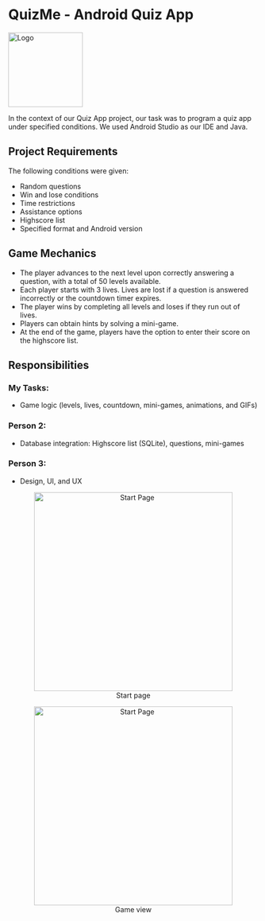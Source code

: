
<h1>QuizMe - Android Quiz App</h1>

<p align = "left">
    <img width="150" alt="Logo" src="https://github.com/majamichaelis/QuizMe/assets/73911655/98226371-20e6-4ae9-ac3a-2f636f00eb4a">
     
</p>


<p>In the context of our Quiz App project, our task was to program a quiz app under specified conditions. We used Android Studio as our IDE and Java.</p>

<h2>Project Requirements</h2>
<p>The following conditions were given:</p>
<ul>
    <li>Random questions</li>
    <li>Win and lose conditions</li>
    <li>Time restrictions</li>
    <li>Assistance options</li>
    <li>Highscore list</li>
    <li>Specified format and Android version</li>
</ul>

<h2>Game Mechanics</h2>
<ul>
    <li>The player advances to the next level upon correctly answering a question, with a total of 50 levels available.</li>
    <li>Each player starts with 3 lives. Lives are lost if a question is answered incorrectly or the countdown timer expires.</li>
    <li>The player wins by completing all levels and loses if they run out of lives.</li>
    <li>Players can obtain hints by solving a mini-game.</li>
    <li>At the end of the game, players have the option to enter their score on the highscore list.</li>
</ul>

<h2>Responsibilities</h2>

<h3>My Tasks:</h3>
<ul>
    <li>Game logic (levels, lives, countdown, mini-games, animations, and GIFs)</li>
</ul>

<h3>Person 2:</h3>
<ul>
    <li>Database integration: Highscore list (SQLite), questions, mini-games</li>
</ul>

<h3>Person 3:</h3>
<ul>
    <li>Design, UI, and UX</li>
</ul>

<p align = "center">
    <img width="400" alt="Start Page" src="https://github.com/majamichaelis/QuizMe/assets/73911655/a676ec6f-4625-4f16-b49b-1452e2970cb1">
     <br> Start page
</p>
<p align = "center">
    <img width="400" alt="Start Page" src="https://github.com/majamichaelis/QuizMe/assets/73911655/7439dae0-054b-4181-baa6-3823abcebc69">
     <br> Game view
</p>

